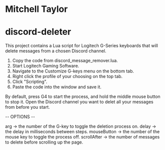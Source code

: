 # Mitchell Taylor
# discord-deleter

This project contains a Lua script for Logitech G-Series keyboards that will delete messages from a chosen Discord channel.

1. Copy the code from discord_message_remover.lua.
2. Start Logitech Gaming Software.
3. Navigate to the Customize G-keys menu on the bottom tab.
4. Right click the profile of your choosing on the top tab.
5. Click "Scripting".
6. Paste the code into the window and save it.

By default, press G4 to start the process, and hold the middle mouse button to stop it. Open the Discord channel you want to delet all your messages from before you start.


-- OPTIONS --

arg -> the number of the G-key to toggle the deletion process on.
delay -> the delay in milliseconds between steps.
mouseButton -> the number of the mouse key to toggle the process off.
scrollAfter -> the number of messages to delete before scrolling up the page.
